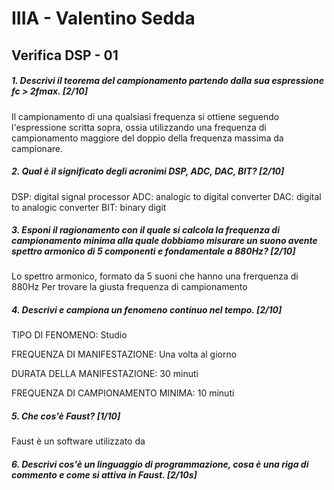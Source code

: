 # IIIA - Valentino Sedda

## Verifica DSP - 01

##### 1. Descrivi il teorema del campionamento partendo dalla sua espressione _fc > 2fmax_. [2/10]

Il campionamento di una qualsiasi frequenza si ottiene seguendo l'espressione scritta sopra, ossia utilizzando una frequenza di campionamento maggiore del doppio della frequenza massima da campionare.

##### 2. Qual è il significato degli acronimi _DSP_, _ADC_, _DAC_, _BIT_? [2/10]

DSP: digital signal processor
ADC: analogic to digital converter
DAC: digital to analogic converter
BIT: binary digit 

##### 3. Esponi il ragionamento con il quale si calcola la frequenza di campionamento minima alla quale dobbiamo misurare un suono avente spettro armonico di 5 componenti e fondamentale a _880Hz_? [2/10]

Lo spettro armonico, formato da 5 suoni che hanno una frerquenza di 880Hz
Per trovare la giusta frequenza di campionamento 

##### 4. Descrivi e campiona un fenomeno continuo nel tempo. [2/10]

TIPO DI FENOMENO: Studio

FREQUENZA DI MANIFESTAZIONE: Una volta al giorno

DURATA DELLA MANIFESTAZIONE: 30 minuti

FREQUENZA DI CAMPIONAMENTO MINIMA: 10 minuti

##### 5. Che cos'è _Faust_? [1/10]

Faust è un software utilizzato da

##### 6. Descrivi cos'è un linguaggio di programmazione, cosa è una riga di commento e come si attiva in _Faust_. [2/10s]


